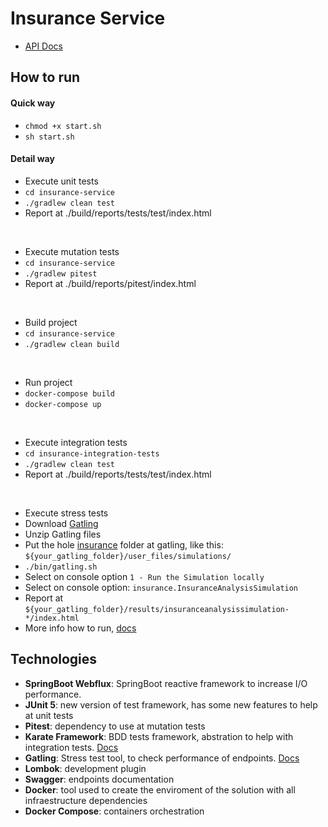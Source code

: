 # Insurance Service

- [API Docs](http://localhost:8080/webjars/swagger-ui/index.html#/)

## How to run

#### Quick way

 - ``` chmod +x start.sh ```
 - ``` sh start.sh ```

 #### Detail way

 - Execute unit tests
- ``` cd insurance-service ```
- ``` ./gradlew clean test ```
- Report at ./build/reports/tests/test/index.html
<br>

- Execute mutation tests
- ``` cd insurance-service ```
- ``` ./gradlew pitest ```
- Report at ./build/reports/pitest/index.html
<br>

- Build project
- ``` cd insurance-service ```
- ``` ./gradlew clean build ```
<br>

- Run project 
- ``` docker-compose build ```
- ``` docker-compose up ```
<br>

- Execute integration tests
- ``` cd insurance-integration-tests ```
- ``` ./gradlew clean test ``` 
- Report at ./build/reports/tests/test/index.html
<br>

- Execute stress tests
- Download [Gatling](https://gatling.io/open-source/)
- Unzip Gatling files
- Put the hole [insurance](https://github.com/gabrielSpassos/insurance-service/tree/main/simulations/insurance) folder at gatling, like this: `${your_gatling_folder}/user_files/simulations/`
- ``` ./bin/gatling.sh ```
- Select on console option `1 - Run the Simulation locally` 
- Select on console option: `insurance.InsuranceAnalysisSimulation`
- Report at `${your_gatling_folder}/results/insuranceanalysissimulation-*/index.html`
- More info how to run, [docs](https://gatling.io/docs/gatling/tutorials/quickstart/)

## Technologies
* **SpringBoot Webflux**: SpringBoot reactive framework to increase I/O performance. 
* **JUnit 5**: new version of test framework, has some new features to help at unit tests
* **Pitest**: dependency to use at mutation tests
* **Karate Framework**: BDD tests framework, abstration to help with integration tests. [Docs](https://karatelabs.github.io/karate/)
* **Gatling**: Stress test tool, to check performance of endpoints. [Docs](https://gatling.io/)
* **Lombok**: development plugin
* **Swagger**: endpoints documentation
* **Docker**: tool used to create the enviroment of the solution with all infraestructure dependencies 
* **Docker Compose**: containers orchestration